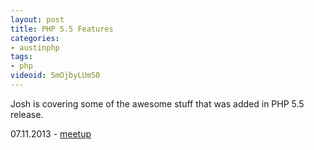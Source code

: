 ```yaml
---
layout: post
title: PHP 5.5 Features
categories:
- austinphp
tags:
- php
videoid: 5mOjbyLUm50
---
```



<p>
Josh is covering some of the awesome stuff that was added in PHP 5.5 release.
</p>


<p>
07.11.2013 - <a href="http://www.meetup.com/austinphp/events/118484712/">meetup</a>
</p>
